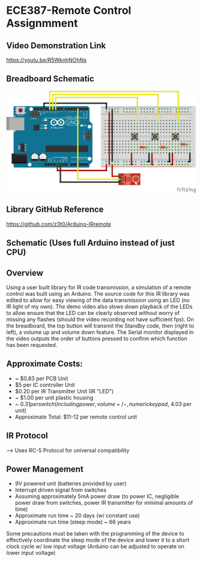 # ECE387-Remote Control Assignmment

## Video Demonstration Link
https://youtu.be/R5WknhNOhNs

## Breadboard Schematic
![Breadboard Schematic](/RemoteControl.png)

## Library GitHub Reference
https://github.com/z3t0/Arduino-IRremote

## Schematic (Uses full Arduino instead of just CPU)


## Overview
Using a user built library for IR code transmission, a simulation of a remote control was built using an Arduino. The source code for this IR library was edited to allow for easy viewing of the data transmission using an LED (no IR light of my own). The demo video also slows down playback of the LEDs to allow ensure that the LED can be clearly observed without worry of missing any flashes (should the video recording not have sufficient fps). On the breadboard, the top button will transmit the Standby code, then (right to left), a volume up and volume down feature. The Serial monitor displayed in the video outputs the order of buttons pressed to confirm which function has been requested.

## Approximate Costs:
* ~ $0.83 per PCB Unit
* $5 per IC controller Unit
* $0.20 per IR Transmitter Unit (IR "LED")
* ~ $1.00 per unit plastic housing
* ~ $0.31 per switch (Including power, volume+/-, numeric keypad, ~$4.03 per unit)
* Approximate Total: $11-12 per remote control unit

## IR Protocol
--> Uses RC-5 Protocol for universal compatibility

## Power Management
* 9V powered unit (batteries provided by user)
* Interrupt driven signal from switches
* Assuming approximately 5mA power draw (to power IC, negligible power draw from switches, power IR transmitter for minimal amounts of time)
* Approximate run time ~ 20 days (w/ constant use)
* Approximate run time (sleep mode) ~ 66 years

Some precautions must be taken with the programming of the device to effectively coordinate the sleep mode of the device and lower it to a short clock cycle w/ low input voltage (Arduino can be adjusted to operate on lower input voltage)

